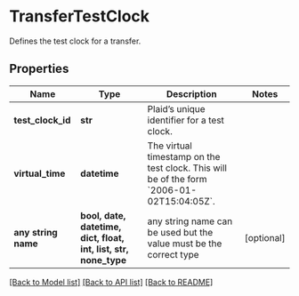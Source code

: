 # TransferTestClock

Defines the test clock for a transfer.

## Properties
Name | Type | Description | Notes
------------ | ------------- | ------------- | -------------
**test_clock_id** | **str** | Plaid’s unique identifier for a test clock. | 
**virtual_time** | **datetime** | The virtual timestamp on the test clock. This will be of the form &#x60;2006-01-02T15:04:05Z&#x60;. | 
**any string name** | **bool, date, datetime, dict, float, int, list, str, none_type** | any string name can be used but the value must be the correct type | [optional]

[[Back to Model list]](../README.md#documentation-for-models) [[Back to API list]](../README.md#documentation-for-api-endpoints) [[Back to README]](../README.md)


